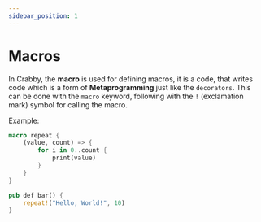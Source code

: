 ```yaml
---
sidebar_position: 1
---
```


# Macros

In Crabby, the **macro** is used for defining macros, it is a code, that writes code which is a form of **Metaprogramming** just like the `decorators`.
This can be done with the `macro` keyword, following with the `!` (exclamation mark) symbol for calling the macro.

Example:

```rs
macro repeat {
    (value, count) => {
        for i in 0..count {
            print(value)
        }
    }
}

pub def bar() {
    repeat!("Hello, World!", 10)
}
```
